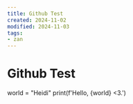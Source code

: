 ```yaml
---
title: Github Test
created: 2024-11-02
modified: 2024-11-03
tags: 
- zan
---
```

# Github Test
world = "Heidi"
print(f'Hello, {world} <3.')
